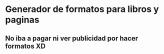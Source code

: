 # Generador de formatos para libros y paginas
## No iba a pagar ni ver publicidad por hacer formatos XD